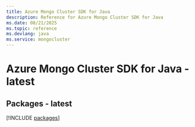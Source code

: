```yaml
---
title: Azure Mongo Cluster SDK for Java
description: Reference for Azure Mongo Cluster SDK for Java
ms.date: 08/21/2025
ms.topic: reference
ms.devlang: java
ms.service: mongocluster
---
```

# Azure Mongo Cluster SDK for Java - latest
## Packages - latest
[!INCLUDE [packages](mongo-cluster-index.md)]